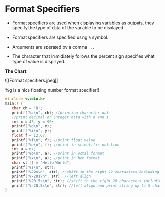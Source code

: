 # Format Specifiers
- Format specifiers are used when displaying variables as outputs, they specify the type of data of the variable to be displayed. 

- Format specifiers are specified using ```%``` symbol.

- Arguments are sperated by a comma ``` ,```. 

- The character that immidiately follows the percent sign specifies what type of value is displayed. 

**The Chart**:

![[Format specifiers.jpeg]]

%g is a nice floating number format specifier!!

```c
#include <stdio.h>
main() {
   char ch = 'B';
   printf("%c\n", ch); //printing character data
   //print decimal or integer data with d and i
   int x = 45, y = 90;
   printf("%d\n", x);
   printf("%i\n", y);
   float f = 12.67;
   printf("%f\n", f); //print float value
   printf("%e\n", f); //print in scientific notation
   int a = 67;
   printf("%o\n", a); //print in octal format
   printf("%x\n", a); //print in hex format
   char str[] = "Hello World";
   printf("%s\n", str);
   printf("%20s\n", str); //shift to the right 20 characters including the string
   printf("%-20s\n", str); //left align
   printf("%20.5s\n", str); //shift to the right 20 characters including the string, and print string up to 5 character
   printf("%-20.5s\n", str); //left align and print string up to 5 character
}
```
